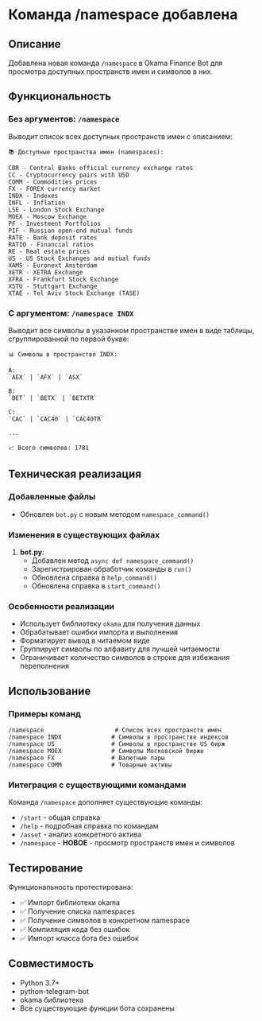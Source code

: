 # Команда /namespace добавлена

## Описание
Добавлена новая команда `/namespace` в Okama Finance Bot для просмотра доступных пространств имен и символов в них.

## Функциональность

### Без аргументов: `/namespace`
Выводит список всех доступных пространств имен с описанием:
```
📚 Доступные пространства имен (namespaces):

CBR - Central Banks official currency exchange rates
CC - Cryptocurrency pairs with USD
COMM - Commodities prices
FX - FOREX currency market
INDX - Indexes
INFL - Inflation
LSE - London Stock Exchange
MOEX - Moscow Exchange
PF - Investment Portfolios
PIF - Russian open-end mutual funds
RATE - Bank deposit rates
RATIO - Financial ratios
RE - Real estate prices
US - US Stock Exchanges and mutual funds
XAMS - Euronext Amsterdam
XETR - XETRA Exchange
XFRA - Frankfurt Stock Exchange
XSTU - Stuttgart Exchange
XTAE - Tel Aviv Stock Exchange (TASE)
```

### С аргументом: `/namespace INDX`
Выводит все символы в указанном пространстве имен в виде таблицы, сгруппированной по первой букве:
```
📊 Символы в пространстве INDX:

A:
`AEX` | `AFX` | `ASX`

B:
`BET` | `BETX` | `BETXTR`

C:
`CAC` | `CAC40` | `CAC40TR`

...

📈 Всего символов: 1781
```

## Техническая реализация

### Добавленные файлы
- Обновлен `bot.py` с новым методом `namespace_command()`

### Изменения в существующих файлах
1. **bot.py**:
   - Добавлен метод `async def namespace_command()`
   - Зарегистрирован обработчик команды в `run()`
   - Обновлена справка в `help_command()`
   - Обновлена справка в `start_command()`

### Особенности реализации
- Использует библиотеку `okama` для получения данных
- Обрабатывает ошибки импорта и выполнения
- Форматирует вывод в читаемом виде
- Группирует символы по алфавиту для лучшей читаемости
- Ограничивает количество символов в строке для избежания переполнения

## Использование

### Примеры команд
```
/namespace                    # Список всех пространств имен
/namespace INDX              # Символы в пространстве индексов
/namespace US                # Символы в пространстве US бирж
/namespace MOEX              # Символы Московской биржи
/namespace FX                # Валютные пары
/namespace COMM              # Товарные активы
```

### Интеграция с существующими командами
Команда `/namespace` дополняет существующие команды:
- `/start` - общая справка
- `/help` - подробная справка по командам
- `/asset` - анализ конкретного актива
- `/namespace` - **НОВОЕ** - просмотр пространств имен и символов

## Тестирование
Функциональность протестирована:
- ✅ Импорт библиотеки okama
- ✅ Получение списка namespaces
- ✅ Получение символов в конкретном namespace
- ✅ Компиляция кода без ошибок
- ✅ Импорт класса бота без ошибок

## Совместимость
- Python 3.7+
- python-telegram-bot
- okama библиотека
- Все существующие функции бота сохранены
